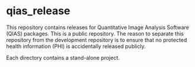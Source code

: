 # qias_release

This repository contains releases for Quantitative Image Analysis Software (QIAS) packages. This is a public repository. The reason to separate this repository from the development repository is to ensure that no protected health information (PHI) is accidentally released publicly.

Each directory contains a stand-alone project.
